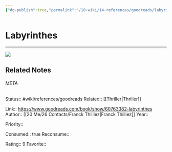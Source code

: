 ```yaml
---
{"dg-publish":true,"permalink":"/10-wiki/14-references/goodreads/labyrinthes-2265155551/","title":"Labyrinthes"}
---
```


# Labyrinthes
---
![](https://i.gr-assets.com/images/S/compressed.photo.goodreads.com/books/1649273730l/60763382._SX318_.jpg)

## Related Notes




###### META
Status:: #wiki/references/goodreads
Related:: [[Thriller\|Thriller]]

Link:: https://www.goodreads.com/book/show/60763382-labyrinthes
Author:: [[20 Me/26 Contacts/Franck Thilliez\|Franck Thilliez]]
Year:: 

Priority:: 

Consumed:: true
Reconsume:: 

Rating:: 9
Favorite:: 
